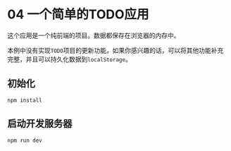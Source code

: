 
# 04 一个简单的TODO应用

这个应用是一个纯前端的项目。数据都保存在浏览器的内存中。

本例中没有实现`TODO`项目的更新功能，如果你感兴趣的话，可以将其他功能补充完整，并且可以持久化数据到`localStorage`。  

## 初始化

```
npm install
```

## 启动开发服务器

```
npm run dev
```